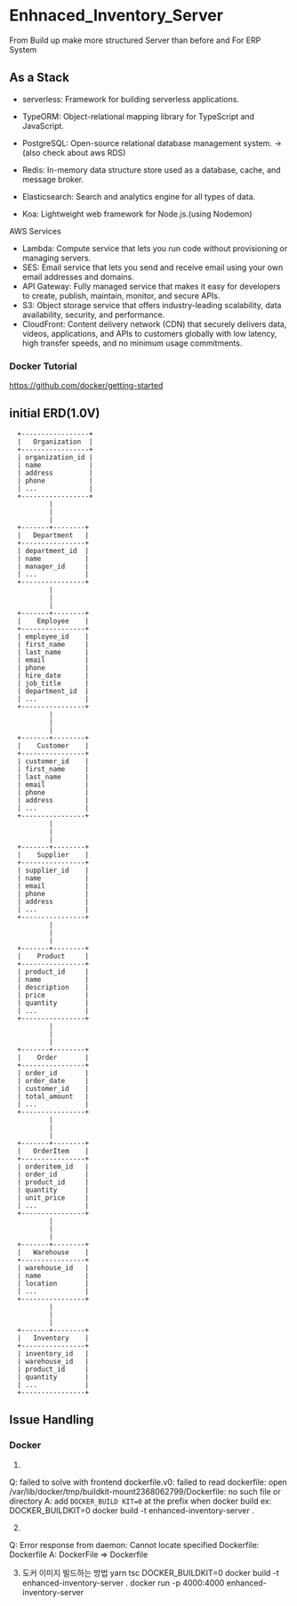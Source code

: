 # Enhnaced_Inventory_Server
From Build up make more structured Server than before and For ERP System


## As a Stack

* serverless: Framework for building serverless applications.

* TypeORM: Object-relational mapping library for TypeScript and JavaScript.

* PostgreSQL: Open-source relational database management system. -> (also check about aws RDS)

* Redis: In-memory data structure store used as a database, cache, and message broker.

* Elasticsearch: Search and analytics engine for all types of data.

* Koa: Lightweight web framework for Node.js.(using Nodemon)



AWS Services
* Lambda: Compute service that lets you run code without provisioning or managing servers.
* SES: Email service that lets you send and receive email using your own email addresses and domains.
* API Gateway: Fully managed service that makes it easy for developers to create, publish, maintain, monitor, and secure APIs.
* S3: Object storage service that offers industry-leading scalability, data availability, security, and performance.
* CloudFront: Content delivery network (CDN) that securely delivers data, videos, applications, and APIs to customers globally with low latency, high transfer speeds, and no minimum usage commitments.


### Docker Tutorial
https://github.com/docker/getting-started

## initial ERD(1.0V)

      +-----------------+
      |   Organization  |
      +-----------------+
      | organization_id |
      | name            |
      | address         |
      | phone           |
      | ...             |
      +-----------------+
              |
              |
              |
      +-------+--------+
      |   Department   |
      +----------------+
      | department_id  |
      | name           |
      | manager_id     |
      | ...            |
      +----------------+
              |
              |
              |
      +-------+--------+
      |    Employee    |
      +----------------+
      | employee_id    |
      | first_name     |
      | last_name      |
      | email          |
      | phone          |
      | hire_date      |
      | job_title      |
      | department_id  |
      | ...            |
      +----------------+
              |
              |
              |
      +-------+--------+
      |    Customer    |
      +----------------+
      | customer_id    |
      | first_name     |
      | last_name      |
      | email          |
      | phone          |
      | address        |
      | ...            |
      +----------------+
              |
              |
              |
      +-------+--------+
      |    Supplier    |
      +----------------+
      | supplier_id    |
      | name           |
      | email          |
      | phone          |
      | address        |
      | ...            |
      +----------------+
              |
              |
              |
      +-------+--------+
      |    Product     |
      +----------------+
      | product_id     |
      | name           |
      | description    |
      | price          |
      | quantity       |
      | ...            |
      +----------------+
              |
              |
              |
      +-------+--------+
      |    Order       |
      +----------------+
      | order_id       |
      | order_date     |
      | customer_id    |
      | total_amount   |
      | ...            |
      +----------------+
              |
              |
              |
      +-------+--------+
      |   OrderItem    |
      +----------------+
      | orderitem_id   |
      | order_id       |
      | product_id     |
      | quantity       |
      | unit_price     |
      | ...            |
      +----------------+
              |
              |
              |
      +-------+--------+
      |   Warehouse    |
      +----------------+
      | warehouse_id   |
      | name           |
      | location       |
      | ...            |
      +----------------+
              |
              |
              |
      +-------+--------+
      |   Inventory    |
      +----------------+
      | inventory_id   |
      | warehouse_id   |
      | product_id     |
      | quantity       |
      | ...            |
      +----------------+


## Issue Handling

### Docker
1. 
Q: failed to solve with frontend dockerfile.v0: failed to read dockerfile: open /var/lib/docker/tmp/buildkit-mount2368062799/Dockerfile: no such file or directory
A: add `DOCKER_BUILD KIT=0` at the prefix when docker build
ex: DOCKER_BUILDKIT=0 docker build  -t enhanced-inventory-server .

2. 
Q: Error response from daemon: Cannot locate specified Dockerfile: Dockerfile
A: DockerFile => Dockerfile

3. 도커 이미지 빌드하는 방법
yarn tsc
DOCKER_BUILDKIT=0 docker build -t enhanced-inventory-server .
docker run -p 4000:4000 enhanced-inventory-server